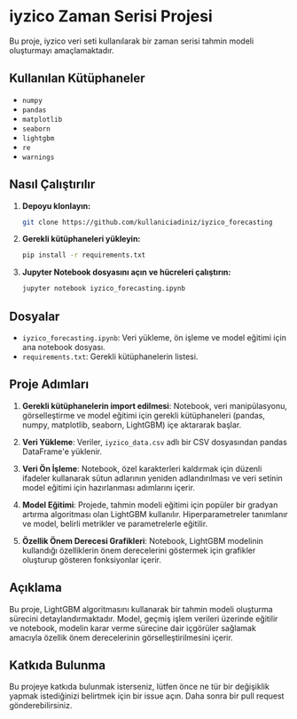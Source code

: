 # iyzico Zaman Serisi Projesi

Bu proje, iyzico veri seti kullanılarak bir zaman serisi tahmin modeli oluşturmayı amaçlamaktadır.

## Kullanılan Kütüphaneler

- `numpy`
- `pandas`
- `matplotlib`
- `seaborn`
- `lightgbm`
- `re`
- `warnings`

## Nasıl Çalıştırılır

1. **Depoyu klonlayın:**
   ```bash
   git clone https://github.com/kullaniciadiniz/iyzico_forecasting
   ```
2. **Gerekli kütüphaneleri yükleyin:**
   ```bash
   pip install -r requirements.txt
   ```
3. **Jupyter Notebook dosyasını açın ve hücreleri çalıştırın:**
   ```bash
   jupyter notebook iyzico_forecasting.ipynb
   ```

## Dosyalar

- `iyzico_forecasting.ipynb`: Veri yükleme, ön işleme ve model eğitimi için ana notebook dosyası.
- `requirements.txt`: Gerekli kütüphanelerin listesi.

## Proje Adımları

1. **Gerekli kütüphanelerin import edilmesi**: Notebook, veri manipülasyonu, görselleştirme ve model eğitimi için gerekli kütüphaneleri (pandas, numpy, matplotlib, seaborn, LightGBM) içe aktararak başlar.
   
2. **Veri Yükleme**: Veriler, `iyzico_data.csv` adlı bir CSV dosyasından pandas DataFrame'e yüklenir.

3. **Veri Ön İşleme**: Notebook, özel karakterleri kaldırmak için düzenli ifadeler kullanarak sütun adlarının yeniden adlandırılması ve veri setinin model eğitimi için hazırlanması adımlarını içerir.

4. **Model Eğitimi**: Projede, tahmin modeli eğitimi için popüler bir gradyan artırma algoritması olan LightGBM kullanılır. Hiperparametreler tanımlanır ve model, belirli metrikler ve parametrelerle eğitilir.

5. **Özellik Önem Derecesi Grafikleri**: Notebook, LightGBM modelinin kullandığı özelliklerin önem derecelerini göstermek için grafikler oluşturup gösteren fonksiyonlar içerir.

## Açıklama

Bu proje, LightGBM algoritmasını kullanarak bir tahmin modeli oluşturma sürecini detaylandırmaktadır. Model, geçmiş işlem verileri üzerinde eğitilir ve notebook, modelin karar verme sürecine dair içgörüler sağlamak amacıyla özellik önem derecelerinin görselleştirilmesini içerir.

## Katkıda Bulunma

Bu projeye katkıda bulunmak isterseniz, lütfen önce ne tür bir değişiklik yapmak istediğinizi belirtmek için bir issue açın. Daha sonra bir pull request gönderebilirsiniz.
